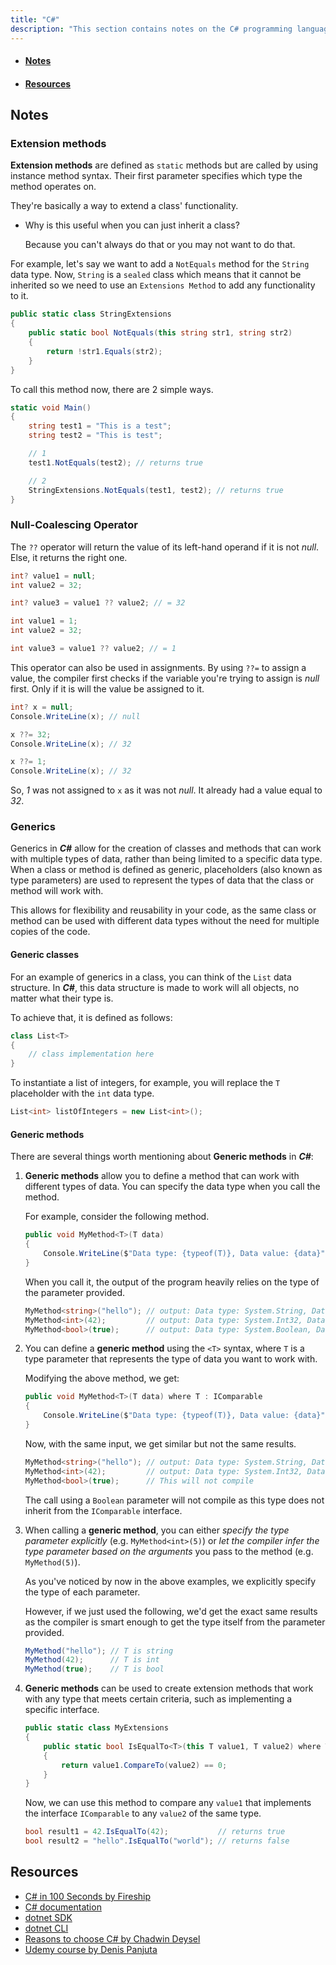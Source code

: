 ```yaml
---
title: "C#"
description: "This section contains notes on the C# programming language."
---
```


- #### [Notes](#notes)
- #### [Resources](#resources)

## Notes

### Extension methods

**Extension methods** are defined as `static` methods but are called by using instance method syntax. Their first parameter specifies which type the method operates on.

They're basically a way to extend a class' functionality.

- Why is this useful when you can just inherit a class?

  Because you can't always do that or you may not want to do that.

For example, let's say we want to add a `NotEquals` method for the `String` data type. Now, `String` is a `sealed` class which means that it cannot be inherited so we need to use an `Extensions Method` to add any functionality to it.

```c#
public static class StringExtensions
{
    public static bool NotEquals(this string str1, string str2)
    {
        return !str1.Equals(str2);
    }
}
```

To call this method now, there are 2 simple ways.

```c#
static void Main()
{
    string test1 = "This is a test";
    string test2 = "This is test";

    // 1
    test1.NotEquals(test2); // returns true

    // 2
    StringExtensions.NotEquals(test1, test2); // returns true
}
```

### Null-Coalescing Operator

The `??` operator will return the value of its left-hand operand if it is not *null*. Else, it returns the right one.

```c#
int? value1 = null;
int value2 = 32;

int? value3 = value1 ?? value2; // = 32
```

```c#
int value1 = 1;
int value2 = 32;

int value3 = value1 ?? value2; // = 1
```

This operator can also be used in assignments. By using `??=` to assign a value, the compiler first checks if the variable you're trying to assign is *null* first. Only if it is will the value be assigned to it.

```c#
int? x = null;
Console.WriteLine(x); // null

x ??= 32;
Console.WriteLine(x); // 32

x ??= 1;
Console.WriteLine(x); // 32
```

So, *1* was not assigned to `x` as it was not *null*. It already had a value equal to *32*.

### Generics

Generics in ***C\#*** allow for the creation of classes and methods that can work with multiple types of data, rather than being limited to a specific data type. When a class or method is defined as generic, placeholders (also known as type parameters) are used to represent the types of data that the class or method will work with.

This allows for flexibility and reusability in your code, as the same class or method can be used with different data types without the need for multiple copies of the code.

#### Generic classes

For an example of generics in a class, you can think of the `List` data structure. In ***C\#***, this data structure is made to work will all objects, no matter what their type is.

To achieve that, it is defined as follows:

```c#
class List<T>
{
    // class implementation here
}
```

To instantiate a list of integers, for example, you will replace the `T` placeholder with the `int` data type.

```c#
List<int> listOfIntegers = new List<int>();
```

#### Generic methods

There are several things worth mentioning about **Generic methods** in ***C\#***:

1. **Generic methods** allow you to define a method that can work with different types of data. You can specify the data type when you call the method.

   For example, consider the following method.

   ```c#
   public void MyMethod<T>(T data)
   {
       Console.WriteLine($"Data type: {typeof(T)}, Data value: {data}");
   }
   ```

   When you call it, the output of the program heavily relies on the type of the parameter provided.

   ```c#
   MyMethod<string>("hello"); // output: Data type: System.String, Data value: hello
   MyMethod<int>(42);         // output: Data type: System.Int32, Data value: 42
   MyMethod<bool>(true);      // output: Data type: System.Boolean, Data value: True
   ```

2. You can define a **generic method** using the `<T>` syntax, where `T` is a type parameter that represents the type of data you want to work with.

   Modifying the above method, we get:

   ```c#
   public void MyMethod<T>(T data) where T : IComparable
   {
       Console.WriteLine($"Data type: {typeof(T)}, Data value: {data}");
   }
   ```

   Now, with the same input, we get similar but not the same results.

   ```c#
   MyMethod<string>("hello"); // output: Data type: System.String, Data value: hello
   MyMethod<int>(42);         // output: Data type: System.Int32, Data value: 42
   MyMethod<bool>(true);      // This will not compile
   ```

   The call using a `Boolean` parameter will not compile as this type does not inherit from the `IComparable` interface.

3. When calling a **generic method**, you can either *specify the type parameter explicitly* (e.g. `MyMethod<int>(5)`) or *let the compiler infer the type parameter based on the arguments* you pass to the method (e.g. `MyMethod(5)`).

   As you've noticed by now in the above examples, we explicitly specify the type of each parameter.

   However, if we just used the following, we'd get the exact same results as the compiler is smart enough to get the type itself from the parameter provided.

   ```c#
   MyMethod("hello"); // T is string
   MyMethod(42);      // T is int
   MyMethod(true);    // T is bool
   ```

4. **Generic methods** can be used to create extension methods that work with any type that meets certain criteria, such as implementing a specific interface.

   ```c#
   public static class MyExtensions
   {
       public static bool IsEqualTo<T>(this T value1, T value2) where T : IComparable
       {
           return value1.CompareTo(value2) == 0;
       }
   }
   ```

   Now, we can use this method to compare any `value1` that implements the interface `IComparable` to any `value2` of the same type.

   ```c#
   bool result1 = 42.IsEqualTo(42);           // returns true
   bool result2 = "hello".IsEqualTo("world"); // returns false
   ```

## Resources

- [C\# in 100 Seconds by Fireship](https://youtu.be/ravLFzIguCM)
- [C\# documentation](https://docs.microsoft.com/en-us/dotnet/csharp/)
- [dotnet SDK](https://docs.microsoft.com/en-us/dotnet/core/sdk)
- [dotnet CLI](https://docs.microsoft.com/en-us/dotnet/core/tools/)
- [Reasons to choose C\# by Chadwin Deysel](https://dev.to/chadwinjdeysel/why-i-chose-c-48ng)
- [Udemy course by Denis Panjuta](https://www.udemy.com/share/101vEs2@Pm5KfWJSSVIKdkRKBkhOVD5uY1c=/)
